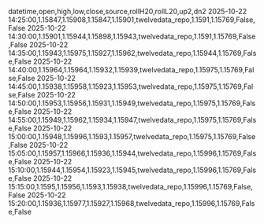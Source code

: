 datetime,open,high,low,close,source,rollH20,rollL20,up2,dn2
2025-10-22 14:25:00,1.15847,1.15908,1.15847,1.15901,twelvedata_repo,1.1591,1.15769,False,False
2025-10-22 14:30:00,1.15901,1.15944,1.15898,1.15943,twelvedata_repo,1.1591,1.15769,False,False
2025-10-22 14:35:00,1.15943,1.15975,1.15927,1.15962,twelvedata_repo,1.15944,1.15769,False,False
2025-10-22 14:40:00,1.15964,1.15964,1.15932,1.15939,twelvedata_repo,1.15975,1.15769,False,False
2025-10-22 14:45:00,1.15938,1.15958,1.15923,1.15953,twelvedata_repo,1.15975,1.15769,False,False
2025-10-22 14:50:00,1.15953,1.15956,1.15931,1.15949,twelvedata_repo,1.15975,1.15769,False,False
2025-10-22 14:55:00,1.15949,1.15962,1.15934,1.15947,twelvedata_repo,1.15975,1.15769,False,False
2025-10-22 15:00:00,1.15948,1.15996,1.1593,1.15957,twelvedata_repo,1.15975,1.15769,False,False
2025-10-22 15:05:00,1.15957,1.15966,1.15936,1.15944,twelvedata_repo,1.15996,1.15769,False,False
2025-10-22 15:10:00,1.15944,1.15954,1.15923,1.15945,twelvedata_repo,1.15996,1.15769,False,False
2025-10-22 15:15:00,1.1595,1.15956,1.1593,1.15938,twelvedata_repo,1.15996,1.15769,False,False
2025-10-22 15:20:00,1.15936,1.15977,1.15927,1.15968,twelvedata_repo,1.15996,1.15769,False,False
